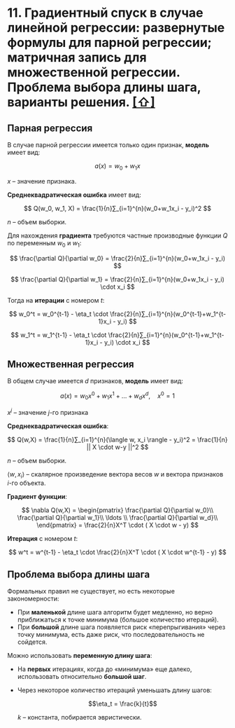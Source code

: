 # 11. Градиентный спуск в случае линейной регрессии: развернутые формулы для парной регрессии; матричная запись для множественной регрессии. Проблема выбора длины шага, варианты решения. [[⇧]](../questions-list.md)

## Парная регрессия

В случае парной регрессии имеется только один признак, **модель** имеет вид:

$$
a(x) = w_0 + w_1x
$$

$x$ – значение признака.

**Среднеквадратическая ошибка** имеет вид:

$$
Q(w_0, w_1, X) = \frac{1}{n}∑_{i=1}^{n}(w_0+w_1x_i - y_i)^2
$$

$n$ – объем выборки.

Для нахождения **градиента** требуются частные производные функции $Q$ по переменным $w_0$ и $w_1$:

$$
\frac{\partial Q}{\partial w_0} = \frac{2}{n}∑_{i=1}^{n}(w_0+w_1x_i - y_i)
$$

$$
\frac{\partial Q}{\partial w_1} = \frac{2}{n}∑_{i=1}^{n}(w_0+w_1x_i - y_i) \cdot x_i
$$

Тогда на **итерации** с номером $t$:

$$
w_0^t = w_0^{t-1} - \eta_t \cdot \frac{2}{n}∑_{i=1}^{n}(w_0^{t-1}+w_1^{t-1}x_i - y_i)
$$

$$
w_1^t = w_1^{t-1} - \eta_t \cdot \frac{2}{n}∑_{i=1}^{n}(w_0^{t-1}+w_1^{t-1}x_i - y_i) \cdot x_i
$$

## Множественная регрессия

В общем случае имеется $d$ признаков, **модель** имеет вид:

$$
a(x) = w_0x^0 + w_1x^1 + \ldots + w_dx^d, \quad x^0 = 1
$$

$x^j$ – значение $j$-го признака

**Среднеквадратическая ошибка**:

$$
Q(w,X) = \frac{1}{n}∑_{i=1}^{n}(\langle w, x_i \rangle - y_i)^2 = \frac{1}{n} || X \cdot w-y ||^2
$$

$n$ – объем выборки.

$\langle w, x_i \rangle$ – скалярное произведение вектора весов $w$ и вектора признаков $i$-го объекта.

**Градиент функции**:

$$
\nabla Q(w,X) = \begin{pmatrix} \frac{\partial Q}{\partial w_0}\\
\frac{\partial Q}{\partial w_1}\\
\ldots \\
\frac{\partial Q}{\partial w_d}\\
\end{pmatrix} = \frac{2}{n}X^T \cdot ( X \cdot w - y)
$$

**Итерация** с номером $t$:

$$
w^t = w^{t-1} - \eta_t \cdot \frac{2}{n}X^T \cdot ( X \cdot w^{t-1} - y)
$$

## Проблема выбора длины шага

Формальных правил не существует, но есть некоторые закономерности:

- При **маленькой** длине шага алгоритм будет медленно, но верно приближаться к точке минимума (большое количество итераций).
- При **большой** длине шага появляется риск «перепрыгивания» через точку минимума, есть даже риск, что последовательность не сойдется.

Можно использовать **переменную длину шага**:

- На **первых** итерациях, когда до «минимума» еще далеко, использовать относительно **большой шаг**.
- Через некоторое количество итераций уменьшать длину шагов:

  $$\eta_t = \frac{k}{t}$$

  $k$ – константа, побирается эвристически.
